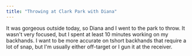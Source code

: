```yaml
---
title: "Throwing at Clark Park with Diana"
---
```


It was gorgeous outside today, so Diana and I went to the park to throw. It wasn't very focused, but I spent at least 10 minutes working on my backhands. I want to be more accurate on tshort backhands that require a lot of snap, but I'm usually either off-target or I gun it at the receiver.
